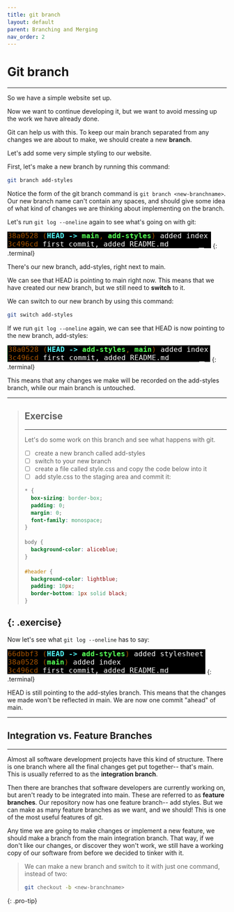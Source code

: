 ```yaml
---
title: git branch
layout: default
parent: Branching and Merging
nav_order: 2
---
```

# Git branch
---
So we have a simple website set up. 

Now we want to continue developing it, but we want to avoid messing up the work we have already done.

Git can help us with this. To keep our main branch separated from any changes we are about to make, we should create a new __branch__.

Let's add some very simple styling to our website. 

First, let's make a new branch by running this command:

```bash
git branch add-styles
```

Notice the form of the git branch command is ```git branch <new-branchname>```. Our new branch name can't contain any spaces, and should give some idea of what kind of changes we are thinking about implementing on the branch.

Let's run ```git log --oneline``` again to see what's going on with git:

![check branch](../images/branch/check-branch.png)
{: .terminal}

There's our new branch, add-styles, right next to main. 

We can see that HEAD is pointing to main right now. This means that we have created our new branch, but we still need to __switch__ to it.

We can switch to our new branch by using this command:

```bash
git switch add-styles
```

If we run ```git log --oneline``` again, we can see that HEAD is now pointing to the new branch, add-styles:

![switched](../images/branch/switched.png)
{: .terminal}

 This means that any changes we make will be recorded on the add-styles branch, while our main branch is untouched.

---
> ## Exercise
> ---
> 
>  Let's do some work on this branch and see what happens with git. 
> 
>  - [ ] create a new branch called add-styles
>  - [ ] switch to your new branch
>  - [ ] create a file called style.css and copy the code below into it
> - [ ] add style.css to the staging area and commit it:
> 
> ```css
> * {
> 	box-sizing: border-box;
> 	padding: 0;
> 	margin: 0;
> 	font-family: monospace;
> }
> 
> body {
> 	background-color: aliceblue;
> }
> 
> #header {
> 	background-color: lightblue;
> 	padding: 10px;
> 	border-bottom: 1px solid black;
> }
> ```
> 
{: .exercise}
---


Now let's see what ```git log --oneline``` has to say:

![committed](../images/branch/committed.png)
{: .terminal}

HEAD is still pointing to the add-styles branch. This means that the changes we made won't be reflected in main. We are now one commit "ahead" of main. 

---
## Integration vs. Feature Branches
---

Almost all software development projects have this kind of structure. There is one branch where all the final changes get put together-- that's main. This is usually referred to as the __integration branch__. 

Then there are branches that software developers are currently working on, but aren't ready to be integrated into main. These are referred to as __feature branches__. Our repository now has one feature branch-- add styles. But we can make as many feature branches as we want, and we should! This is one of the most useful features of git. 

Any time we are going to make changes or implement a new feature, we should make a branch from the main integration branch. That way, if we don't like our changes, or discover they won't work, we still have a working copy of our software from before we decided to tinker with it.

> We can make a new branch and switch to it with just one command, instead of two:
> ```bash
> git checkout -b <new-branchname>
> ```
{: .pro-tip}